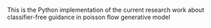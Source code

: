 This is the Python implementation of the current research work about classifier-free guidance in poisson flow generative model
